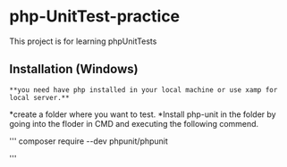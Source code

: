 # php-UnitTest-practice
This project is for learning phpUnitTests

## Installation (Windows)

	**you need have php installed in your local machine or use xamp for local server.** 

*create a folder where you want to test. 
*Install php-unit in the folder by going into the floder in CMD and executing the following commend.

'''
composer require --dev phpunit/phpunit 

'''
